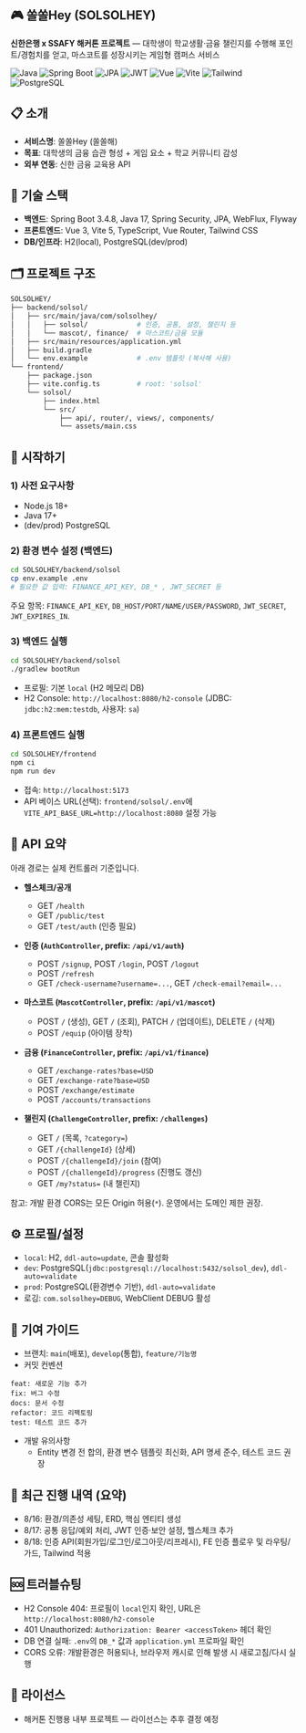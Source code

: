 ## 🎮 쏠쏠Hey (SOLSOLHEY)
**신한은행 x SSAFY 해커톤 프로젝트** — 대학생이 학교생활·금융 챌린지를 수행해 포인트/경험치를 얻고, 마스코트를 성장시키는 게임형 캠퍼스 서비스

![Java](https://img.shields.io/badge/Java-17-orange) ![Spring Boot](https://img.shields.io/badge/Spring%20Boot-3.4.8-6DB33F) ![JPA](https://img.shields.io/badge/JPA-Hibernate-59666C) ![JWT](https://img.shields.io/badge/Auth-JWT-blue) 
![Vue](https://img.shields.io/badge/Vue-3-42b883) ![Vite](https://img.shields.io/badge/Vite-5-646cff) ![Tailwind](https://img.shields.io/badge/TailwindCSS-3-06b6d4) ![PostgreSQL](https://img.shields.io/badge/PostgreSQL-15-336791)

## 📋 소개
- **서비스명**: 쏠쏠Hey (쏠쏠해)
- **목표**: 대학생의 금융 습관 형성 + 게임 요소 + 학교 커뮤니티 감성
- **외부 연동**: 신한 금융 교육용 API

## 🧰 기술 스택
- **백엔드**: Spring Boot 3.4.8, Java 17, Spring Security, JPA, WebFlux, Flyway
- **프론트엔드**: Vue 3, Vite 5, TypeScript, Vue Router, Tailwind CSS
- **DB/인프라**: H2(local), PostgreSQL(dev/prod)

## 🗂️ 프로젝트 구조
```bash
SOLSOLHEY/
├── backend/solsol/
│   ├── src/main/java/com/solsolhey/
│   │   ├── solsol/            # 인증, 공통, 설정, 챌린지 등
│   │   └── mascot/, finance/  # 마스코트/금융 모듈
│   ├── src/main/resources/application.yml
│   ├── build.gradle
│   └── env.example            # .env 템플릿 (복사해 사용)
└── frontend/
    ├── package.json
    ├── vite.config.ts         # root: 'solsol'
    └── solsol/
        ├── index.html
        └── src/
            ├── api/, router/, views/, components/
            └── assets/main.css
```

## 🚀 시작하기
### 1) 사전 요구사항
- Node.js 18+
- Java 17+
- (dev/prod) PostgreSQL

### 2) 환경 변수 설정 (백엔드)
```bash
cd SOLSOLHEY/backend/solsol
cp env.example .env
# 필요한 값 입력: FINANCE_API_KEY, DB_* , JWT_SECRET 등
```
주요 항목: `FINANCE_API_KEY`, `DB_HOST/PORT/NAME/USER/PASSWORD`, `JWT_SECRET`, `JWT_EXPIRES_IN`.

### 3) 백엔드 실행
```bash
cd SOLSOLHEY/backend/solsol
./gradlew bootRun
```
- 프로필: 기본 `local` (H2 메모리 DB)
- H2 Console: `http://localhost:8080/h2-console` (JDBC: `jdbc:h2:mem:testdb`, 사용자: `sa`)

### 4) 프론트엔드 실행
```bash
cd SOLSOLHEY/frontend
npm ci
npm run dev
```
- 접속: `http://localhost:5173`
- API 베이스 URL(선택): `frontend/solsol/.env`에 `VITE_API_BASE_URL=http://localhost:8080` 설정 가능

## 🔌 API 요약
아래 경로는 실제 컨트롤러 기준입니다.

- **헬스체크/공개**
  - GET `/health`
  - GET `/public/test`
  - GET `/test/auth` (인증 필요)

- **인증 (`AuthController`, prefix: `/api/v1/auth`)**
  - POST `/signup`, POST `/login`, POST `/logout`
  - POST `/refresh`
  - GET `/check-username?username=...`, GET `/check-email?email=...`

- **마스코트 (`MascotController`, prefix: `/api/v1/mascot`)**
  - POST ``/`` (생성), GET ``/`` (조회), PATCH ``/`` (업데이트), DELETE ``/`` (삭제)
  - POST `/equip` (아이템 장착)

- **금융 (`FinanceController`, prefix: `/api/v1/finance`)**
  - GET `/exchange-rates?base=USD`
  - GET `/exchange-rate?base=USD`
  - POST `/exchange/estimate`
  - POST `/accounts/transactions`

- **챌린지 (`ChallengeController`, prefix: `/challenges`)**
  - GET ``/`` (목록, `?category=`)
  - GET `/{challengeId}` (상세)
  - POST `/{challengeId}/join` (참여)
  - POST `/{challengeId}/progress` (진행도 갱신)
  - GET `/my?status=` (내 챌린지)

참고: 개발 환경 CORS는 모든 Origin 허용(`*`). 운영에서는 도메인 제한 권장.

## ⚙️ 프로필/설정
- `local`: H2, `ddl-auto=update`, 콘솔 활성화
- `dev`: PostgreSQL(`jdbc:postgresql://localhost:5432/solsol_dev`), `ddl-auto=validate`
- `prod`: PostgreSQL(환경변수 기반), `ddl-auto=validate`
- 로깅: `com.solsolhey=DEBUG`, WebClient DEBUG 활성

## 🤝 기여 가이드
- 브랜치: `main`(배포), `develop`(통합), `feature/기능명`
- 커밋 컨벤션
```text
feat: 새로운 기능 추가
fix: 버그 수정
docs: 문서 수정
refactor: 코드 리팩토링
test: 테스트 코드 추가
```
- 개발 유의사항
  - Entity 변경 전 합의, 환경 변수 템플릿 최신화, API 명세 준수, 테스트 코드 권장

## 🧪 최근 진행 내역 (요약)
- 8/16: 환경/의존성 세팅, ERD, 핵심 엔티티 생성
- 8/17: 공통 응답/예외 처리, JWT 인증·보안 설정, 헬스체크 추가
- 8/18: 인증 API(회원가입/로그인/로그아웃/리프레시), FE 인증 플로우 및 라우팅/가드, Tailwind 적용

## 🆘 트러블슈팅
- H2 Console 404: 프로필이 `local`인지 확인, URL은 `http://localhost:8080/h2-console`
- 401 Unauthorized: `Authorization: Bearer <accessToken>` 헤더 확인
- DB 연결 실패: `.env`의 `DB_*` 값과 `application.yml` 프로파일 확인
- CORS 오류: 개발환경은 허용되나, 브라우저 캐시로 인해 발생 시 새로고침/다시 실행

## 📜 라이선스
- 해커톤 진행용 내부 프로젝트 — 라이선스는 추후 결정 예정